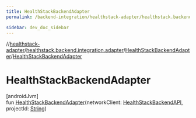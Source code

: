 ```yaml
---
title: HealthStackBackendAdapter
permalink: /backend-integration/healthstack-adapter/healthstack.backend.integration.adapter/-health-stack-backend-adapter/-health-stack-backend-adapter.html

sidebar: dev_doc_sidebar
---
```

//[healthstack-adapter](../../../index.html)/[healthstack.backend.integration.adapter](../index.html)/[HealthStackBackendAdapter](index.html)/[HealthStackBackendAdapter](-health-stack-backend-adapter.html)



# HealthStackBackendAdapter



[androidJvm]\
fun [HealthStackBackendAdapter](-health-stack-backend-adapter.html)(networkClient: [HealthStackBackendAPI](../-health-stack-backend-a-p-i/index.html), projectId: [String](https://kotlinlang.org/api/latest/jvm/stdlib/kotlin/-string/index.html))




